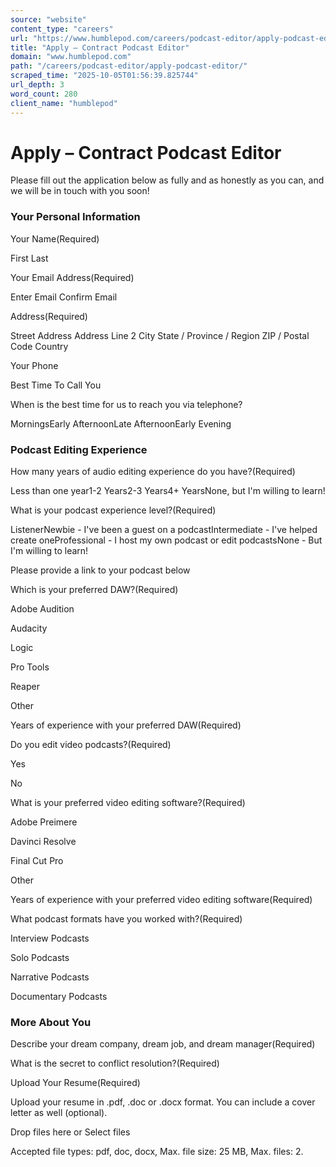 ```yaml
---
source: "website"
content_type: "careers"
url: "https://www.humblepod.com/careers/podcast-editor/apply-podcast-editor/"
title: "Apply – Contract Podcast Editor"
domain: "www.humblepod.com"
path: "/careers/podcast-editor/apply-podcast-editor/"
scraped_time: "2025-10-05T01:56:39.825744"
url_depth: 3
word_count: 280
client_name: "humblepod"
---
```


# Apply – Contract Podcast Editor

Please fill out the application below as fully and as honestly as you can, and we will be in touch with you soon!

### Your Personal Information

Your Name(Required)

First  Last 

Your Email Address(Required)

Enter Email  Confirm Email 

Address(Required)

Street Address  Address Line 2  City  State / Province / Region  ZIP / Postal Code  Country 

Your Phone

Best Time To Call You

When is the best time for us to reach you via telephone?

MorningsEarly AfternoonLate AfternoonEarly Evening

### Podcast Editing Experience

How many years of audio editing experience do you have?(Required)

Less than one year1-2 Years2-3 Years4+ YearsNone, but I'm willing to learn!

What is your podcast experience level?(Required)

ListenerNewbie - I've been a guest on a podcastIntermediate - I've helped create oneProfessional - I host my own podcast or edit podcastsNone - But I'm willing to learn!

Please provide a link to your podcast below

Which is your preferred DAW?(Required)

 Adobe Audition

 Audacity

 Logic

 Pro Tools

 Reaper

 Other  

Years of experience with your preferred DAW(Required)

Do you edit video podcasts?(Required)

 Yes

 No

What is your preferred video editing software?(Required)

 Adobe Preimere

 Davinci Resolve

 Final Cut Pro

 Other  

Years of experience with your preferred video editing software(Required)

What podcast formats have you worked with?(Required)

 Interview Podcasts

 Solo Podcasts

 Narrative Podcasts

 Documentary Podcasts

### More About You

Describe your dream company, dream job, and dream manager(Required)

What is the secret to conflict resolution?(Required)

Upload Your Resume(Required)

Upload your resume in .pdf, .doc or .docx format. You can include a cover letter as well (optional).

Drop files here or Select files

Accepted file types: pdf, doc, docx, Max. file size: 25 MB, Max. files: 2.